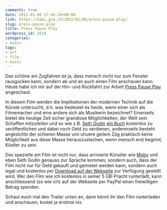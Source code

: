 ```yaml
---
comments: true
date: 2012-01-06 17:49:19+00:00
link: https://habi.gna.ch/2012/01/06/press-pause-play/
slug: press-pause-play
title: Press Pause Play
wordpress_id: 2618
categories:
- music
tags:
- art
- film
- music
---
```


Das schöne am Zugfahren ist ja, dass mensch nicht nur zum Fenster rausgucken kann, sondern ab und an auch einen Film anschauen kann. Heute habe ich mir auf der Hin- und Rückfahrt zur Arbeit [Press Pause Play](http://www.presspauseplay.com/) angeschaut.




In diesem Film werden die Implikationen der modernen Technik auf die Künste untersucht, d.h. was bedeutet es heute, wenn einer sich als Filmemacher und eine andere sich als Musikerin bezeichnet? Einerseits bietet die heutige Zeit sicher grandiose Möglichkeiten, der Welt sein Schaffen mitzuteilen und so wie z.B. [Seth Godin](http://www.sethgodin.com/sg/) [ein Buch](http://www.sethgodin.com/ideavirus/) kostenlos zu veröffentlichen und dabei noch Geld zu verdienen, andererseits besteht angesichts der schieren Masse von uhuere geilem Züg praktisch keine Möglichkeit aus diese Masse herauszustechen, wenn mensch erst beginnt, Küstler zu sein.




Das spezielle am Film ist nicht nur, dass arrivierte Künstler wie [Moby](http://www.moby.com/) und eben Seth Godin genauso zur Sprache kommen, sondern auch, dass der Film nicht nur für Geld gekauft und gemietet werden kann, sondern auch legal und kostenlos per [Download auf der Webseite](http://www.presspauseplay.com/) zur Verfügung gestellt wird. Wer den Film wie ich kostenlos in seiner 5 GB-Pracht runterlädt, kann anschliessend (so wie ich) auf der Webseite per PayPal einen freiwilligen Betrag spenden.




Schaut euch mal den Trailer unten an, dann könnt ihr den Film runterladen und anschauen, kostet ja erstmal nix.




